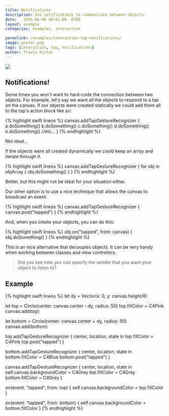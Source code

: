 ```yaml
---
title: Notifications
description: Use notifications to communicate between objects.
date:   2016-06-08 00:01:00 -0700
layout: example
categories: examples, interaction

permalink: /examples/interaction-tap-notifications/
image: poster.png
tags: [interaction, tap, notifications]
author: Travis Kirton
---
```

![](tap-notifications.png)

## Notifications!
Some times you won't want to hard-code the connection between two objects. For example, let's say we want all the objects to respond to a tap on the canvas. If our objects were created statically we could add them all to the tap's action block like so:

{% highlight swift lineos %}
canvas.addTapGestureRecognizer {
    a.doSomething()
    b.doSomething()
    c.doSomething()
    d.doSomething()
    e.doSomething()
    //etc...
}
{% endhighlight %}

Not ideal...

If the objects were all created dynamically we could keep an array and iterate through it.

{% highlight swift lineos %}
canvas.addTapGestureRecognizer {
    for obj in objArray {
        obj.doSomething()
    }
}
{% endhighlight %}

Better, but this might not be ideal for your situation either.

Our other option is to use a nice technique that allows the canvas to broadcast an event:

{% highlight swift lineos %}
canvas.addTapGestureRecognizer {
    canvas.post("tapped")
}
{% endhighlight %}

And, when you create your objects, you can do this:

{% highlight swift lineos %}
obj.on("tapped", from: canvas) {
    obj.doSomething()
}
{% endhighlight %}

This is an nice alternative that decouples objects. It can be very handy when working between classes and view controllers.

> Did you see how you can specify the sender that you want your object to listen to?

## Example
{% highlight swift lineos %}
let dy = Vector(x: 0, y: canvas.height/6)

let top = Circle(center: canvas.center - dy, radius: 50)
top.fillColor = C4Pink
canvas.add(top)

let bottom = Circle(center: canvas.center + dy, radius: 50)
canvas.add(bottom)

top.addTapGestureRecognizer { center, location, state in
    top.fillColor = C4Pink
    top.post("tapped")
}

bottom.addTapGestureRecognizer { center, location, state in
    bottom.fillColor = C4Blue
    bottom.post("tapped")
}

canvas.addTapGestureRecognizer { center, location, state in
    self.canvas.backgroundColor = C4Grey
    top.fillColor = C4Grey
    bottom.fillColor = C4Grey
}

on(event: "tapped", from: top) {
    self.canvas.backgroundColor = top.fillColor
}

on(event: "tapped", from: bottom) {
    self.canvas.backgroundColor = bottom.fillColor
}
{% endhighlight %}

